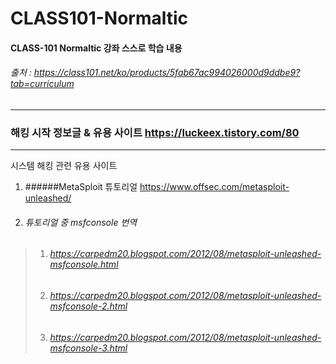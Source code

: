 # CLASS101-Normaltic
#### CLASS-101 Normaltic 강좌 스스로 학습 내용
###### 출처 : https://class101.net/ko/products/5fab67ac994026000d9ddbe9?tab=curriculum


---
### 해킹 시작 정보글 & 유용 사이트 <https://luckeex.tistory.com/80>

---

시스템 해킹 관련 유용 사이트
1. ######MetaSploit 튜토리얼 <https://www.offsec.com/metasploit-unleashed/>
2. ###### 튜토리얼 중 msfconsole 번역
> 1. ###### <https://carpedm20.blogspot.com/2012/08/metasploit-unleashed-msfconsole.html>
> 2. ###### <https://carpedm20.blogspot.com/2012/08/metasploit-unleashed-msfconsole-2.html>
> 3. ###### <https://carpedm20.blogspot.com/2012/08/metasploit-unleashed-msfconsole-3.html>